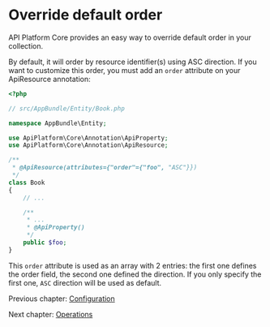 # Override default order

API Platform Core provides an easy way to override default order in your collection.

By default, it will order by resource identifier(s) using ASC direction. If you want to customize this order, you must add an `order` attribute on your ApiResource annotation:

```php
<?php

// src/AppBundle/Entity/Book.php

namespace AppBundle\Entity;

use ApiPlatform\Core\Annotation\ApiProperty;
use ApiPlatform\Core\Annotation\ApiResource;

/**
 * @ApiResource(attributes={"order"={"foo", "ASC"}})
 */
class Book
{
    // ...

    /**
     * ...
     * @ApiProperty()
     */
    public $foo;
}
```

This `order` attribute is used as an array with 2 entries: the first one defines the order field, the second one defined the direction.
If you only specify the first one, `ASC` direction will be used as default.

Previous chapter: [Configuration](configuration.md)

Next chapter: [Operations](operations.md)
